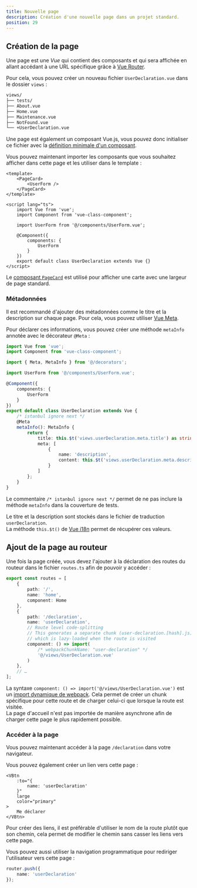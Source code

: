 ```yaml
---
title: Nouvelle page
description: Création d'une nouvelle page dans un projet standard.
position: 29
---
```


## Création de la page

Une page est une *Vue* qui contient des composants et qui sera affichée en allant accédant à une URL spécifique grâce à [Vue Router](https://router.vuejs.org/fr/).

Pour cela, vous pouvez créer un nouveau fichier `UserDeclaration.vue` dans le dossier `views` :

```bash
views/
├── tests/
├── About.vue
├── Home.vue
├── Maintenance.vue
├── NotFound.vue
└── +UserDeclaration.vue
```

Une page est également un composant Vue.js, vous pouvez donc initialiser ce fichier avec la [définition minimale d'un composant](/guides/nouveau-composant#syntaxe).

Vous pouvez maintenant importer les composants que vous souhaitez afficher dans cette page et les utiliser dans le template :

```vue
<template>
	<PageCard>
		<UserForm />
	</PageCard>
</template>

<script lang="ts">
	import Vue from 'vue';
	import Component from 'vue-class-component';

	import UserForm from '@/components/UserForm.vue';

	@Component({
		components: {
			UserForm
		}
	})
	export default class UserDeclaration extends Vue {}
</script>
```

<doc-alert type="info">

Le [composant `PageCard`](/composants/page-card) est utilisé pour afficher une carte avec une largeur de page standard.

</doc-alert>

### Métadonnées

Il est recommandé d'ajouter des métadonnées comme le titre et la description sur chaque page. Pour cela, vous pouvez utiliser [Vue Meta](https://vue-meta.nuxtjs.org/).

Pour déclarer ces informations, vous pouvez créer une méthode `metaInfo` annotée avec le décorateur `@Meta` :

```ts
import Vue from 'vue';
import Component from 'vue-class-component';

import { Meta, MetaInfo } from '@/decorators';

import UserForm from '@/components/UserForm.vue';

@Component({
	components: {
		UserForm
	}
})
export default class UserDeclaration extends Vue {
	/* istanbul ignore next */
	@Meta
	metaInfo(): MetaInfo {
		return {
			title: this.$t('views.userDeclaration.meta.title') as string,
			meta: [
				{
					name: 'description',
					content: this.$t('views.userDeclaration.meta.description') as string
				}
			]
		};
	}
}
```

<doc-alert type="info">

Le commentaire `/* istanbul ignore next */` permet de ne pas inclure la méthode `metaInfo` dans la couverture de tests.

</doc-alert>

<doc-alert type="info">

Le titre et la description sont stockés dans le fichier de traduction `userDeclaration`.<br>
La méthode `this.$t()` de [Vue i18n](https://kazupon.github.io/vue-i18n/guide/formatting.html) permet de récupérer ces valeurs.

</doc-alert>

## Ajout de la page au routeur

Une fois la page créée, vous devez l'ajouter à la déclaration des routes du routeur dans le fichier `routes.ts` afin de pouvoir y accéder :

```ts
export const routes = [
	{
		path: '/',
		name: 'home',
		component: Home
	},
	{
		path: '/declaration',
		name: 'userDeclaration',
		// Route level code-splitting
		// This generates a separate chunk (user-declaration.[hash].js) for this route
		// which is lazy-loaded when the route is visited
		component: () => import(
			/* webpackChunkName: "user-declaration" */
			'@/views/UserDeclaration.vue'
		)
	},
	// …
];
```

<doc-alert type="info">

La syntaxe `component: () => import('@/views/UserDeclaration.vue')` est un [import dynamique de webpack](https://webpack.js.org/guides/code-splitting/). Cela permet de créer un chunk spécifique pour cette route et de charger celui-ci que lorsque la route est visitée.<br>
La page d'accueil n'est pas importée de manière asynchrone afin de charger cette page le plus rapidement possible.

</doc-alert>

### Accéder à la page

Vous pouvez maintenant accéder à la page `/declaration` dans votre navigateur.

Vous pouvez également créer un lien vers cette page :

```vue
<VBtn
	:to="{
		name: 'userDeclaration'
	}"
	large
	color="primary"
>
	Me déclarer
</VBtn>
```

<doc-alert type="info">
Pour créer des liens, il est préférable d'utiliser le nom de la route plutôt que son chemin, cela permet de modifier le chemin sans casser les liens vers cette page.
</doc-alert>

Vous pouvez aussi utiliser la navigation programmatique pour rediriger l'utilisateur vers cette page :

```ts
router.push({
	name: 'userDeclaration'
});
```
